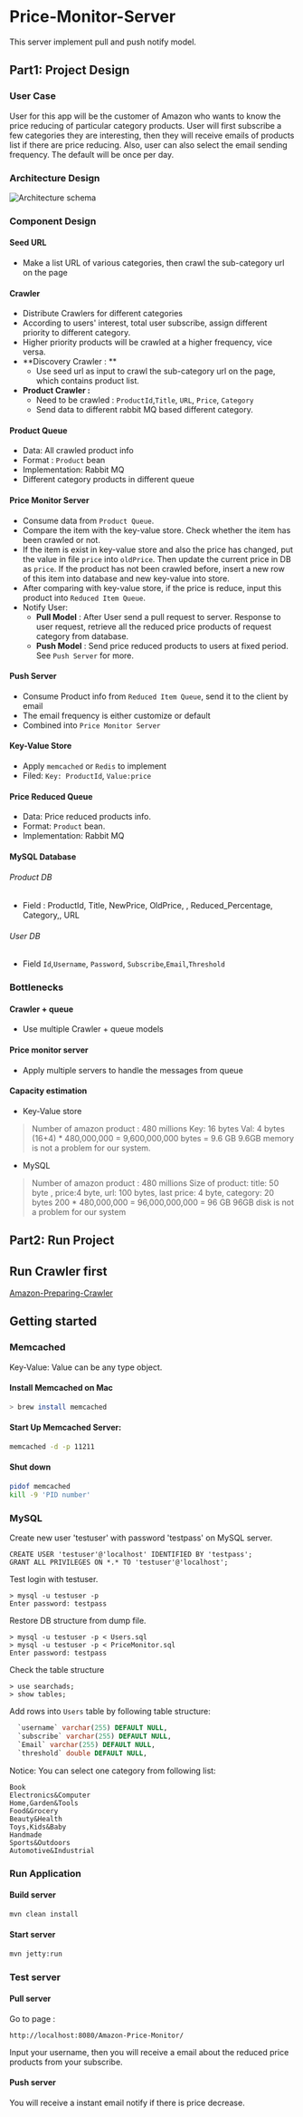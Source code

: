 # Price-Monitor-Server
This server implement pull and push notify model.
## Part1: Project Design
### User Case
User for this app will be the customer of Amazon who wants to know the price reducing of particular category products. User will first subscribe a few categories they are interesting, then they will receive emails of products list if there are price reducing. Also, user can also select the email sending frequency. The default will be once per day. 

### Architecture Design
![Architecture schema](https://github.com/xiayank/Price-Monitor-Server/blob/master/src/main/resources/Architecture.png)


###  Component Design
#### Seed URL
- Make a list URL of various categories, then crawl the sub-category url on the page

#### Crawler

- Distribute Crawlers for different categories
- According to users' interest, total user subscribe, assign different priority to different category. 
- Higher priority products will be crawled at a higher frequency, vice versa. 
- **Discovery Crawler : ** 
	- Use seed url as input to crawl the sub-category url on the page, which contains product list.
- **Product Crawler :**
	- Need to be crawled : `ProductId`,`Title`, `URL`, `Price`, `Category`
	- Send data to different rabbit MQ based different category.

#### Product Queue
- Data:  All crawled product info
- Format : `Product` bean
- Implementation:  Rabbit MQ
- Different category products in different queue

#### Price Monitor Server
- Consume data from `Product Queue`.
- Compare the item with the key-value store. Check whether the item has been crawled or not. 
- If the item is exist in key-value store and also the price has changed, put the value in file `price` into `oldPrice`. Then update the current price in DB as `price`. If the product has not been crawled before, insert a new row of this item into database and new key-value into store.
- After comparing with key-value store, if the price is reduce, input this product into `Reduced Item Queue`.
- Notify User:
	- **Pull Model** : After User send a pull request to server. Response to user request, retrieve all the reduced price products of request category from database.
	- **Push Model** :  Send price reduced products to users at fixed period. See `Push Server` for more.

#### Push Server
- Consume Product info from `Reduced Item Queue`, send it to the client by email
- The email frequency is either customize or default
- Combined into `Price Monitor Server`

#### Key-Value Store
- Apply `memcached` or `Redis` to implement
- Filed: `Key: ProductId`, `Value:price`

#### Price Reduced  Queue
- Data: Price reduced products info.
- Format:   `Product` bean.
- Implementation:  Rabbit MQ

#### MySQL Database
###### Product DB
- Field : ProductId, Title, NewPrice, OldPrice, , Reduced_Percentage, Category,, URL

###### User DB
-	Field `Id`,`Username`, `Password`, `Subscribe`,`Email`,`Threshold`




### Bottlenecks
#### Crawler + queue
- Use multiple Crawler + queue models

#### Price monitor server
- Apply multiple servers to handle the messages from queue

#### Capacity estimation
- Key-Value store
> Number of amazon product : 480 millions
> Key: 16 bytes
> Val: 4 bytes
> (16+4) * 480,000,000 = 9,600,000,000 bytes = 9.6 GB
> 9.6GB memory is not a problem for our system.

- MySQL
> Number of amazon product : 480 millions
> Size of product: title: 50 byte , price:4 byte, url: 100 bytes, last price: 4 byte, category: 20 bytes
> 200 * 480,000,000 = 96,000,000,000 = 96 GB
> 96GB disk is not a problem for our system


## Part2: Run Project
## Run Crawler first
[Amazon-Preparing-Crawler](https://github.com/xiayank/Amazon-Preparing-Crawler)
## Getting started

### Memcached
Key-Value: Value can be any type object.

#### Install Memcached on Mac
```bash
> brew install memcached
```

#### Start Up Memcached Server: 
```bash
memcached -d -p 11211
```
#### Shut down
```bash
pidof memcached
kill -9 'PID number'
```

### MySQL

Create new user 'testuser' with password 'testpass' on MySQL server.
```
CREATE USER 'testuser'@'localhost' IDENTIFIED BY 'testpass';
GRANT ALL PRIVILEGES ON *.* TO 'testuser'@'localhost';
```
Test login with testuser.
```
> mysql -u testuser -p
Enter password: testpass
```
Restore DB structure from dump file.
```
> mysql -u testuser -p < Users.sql
> mysql -u testuser -p < PriceMonitor.sql
Enter password: testpass
```
Check the table structure
```
> use searchads;
> show tables;
```
Add rows into `Users` table by following table structure:
```sql
  `username` varchar(255) DEFAULT NULL,
  `subscribe` varchar(255) DEFAULT NULL,
  `Email` varchar(255) DEFAULT NULL,
  `threshold` double DEFAULT NULL,
```
Notice: You can select one category from following list:
```text
Book
Electronics&Computer
Home,Garden&Tools
Food&Grocery
Beauty&Health
Toys,Kids&Baby
Handmade
Sports&Outdoors
Automotive&Industrial
```




### Run Application

#### Build server
```bash
mvn clean install
```
#### Start server
```bash
mvn jetty:run
```

### Test server
#### Pull server 
Go to page :
```
http://localhost:8080/Amazon-Price-Monitor/
```
Input your username, then you will receive a email about the reduced price products from your subscribe.

#### Push server
You will receive a instant email notify if there is price decrease. 